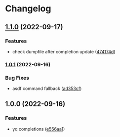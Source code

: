 # Changelog

## [1.1.0](https://github.com/joke/zim-yq/compare/v1.0.1...v1.1.0) (2022-09-17)


### Features

* check dumpfile after completion update ([474174d](https://github.com/joke/zim-yq/commit/474174d43288ffbe17091298f862b39a9661e81d))

### [1.0.1](https://github.com/joke/zim-yq/compare/v1.0.0...v1.0.1) (2022-09-16)


### Bug Fixes

* asdf command fallback ([ad353cf](https://github.com/joke/zim-yq/commit/ad353cf9419cda9c7eaf10f0b9809084cc619f4b))

## 1.0.0 (2022-09-16)


### Features

* yq completions ([e556aa1](https://github.com/joke/zim-yq/commit/e556aa1db62cbfac5850280160f5b41e79f413a8))
